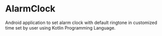 # AlarmClock
Android application to set alarm clock with default ringtone in customized time set by user using Kotlin Programming Language.
